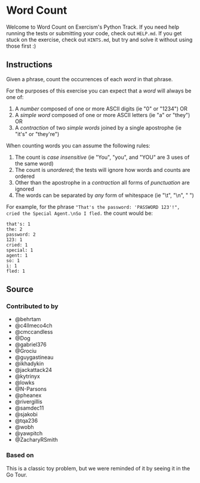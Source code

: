 # Word Count

Welcome to Word Count on Exercism's Python Track.
If you need help running the tests or submitting your code, check out `HELP.md`.
If you get stuck on the exercise, check out `HINTS.md`, but try and solve it without using those first :)

## Instructions

Given a phrase, count the occurrences of each _word_ in that phrase.

For the purposes of this exercise you can expect that a _word_ will always be one of:

1. A _number_ composed of one or more ASCII digits (ie "0" or "1234") OR
2. A _simple word_ composed of one or more ASCII letters (ie "a" or "they") OR
3. A _contraction_ of two _simple words_ joined by a single apostrophe (ie "it's" or "they're")

When counting words you can assume the following rules:

1. The count is _case insensitive_ (ie "You", "you", and "YOU" are 3 uses of the same word)
2. The count is _unordered_; the tests will ignore how words and counts are ordered
3. Other than the apostrophe in a _contraction_ all forms of _punctuation_ are ignored
4. The words can be separated by _any_ form of whitespace (ie "\t", "\n", " ")

For example, for the phrase `"That's the password: 'PASSWORD 123'!", cried the Special Agent.\nSo I fled.` the count would be:

```text
that's: 1
the: 2
password: 2
123: 1
cried: 1
special: 1
agent: 1
so: 1
i: 1
fled: 1
```

## Source

### Contributed to by

- @behrtam
- @c4llmeco4ch
- @cmccandless
- @Dog
- @gabriel376
- @Grociu
- @guygastineau
- @ikhadykin
- @jackattack24
- @kytrinyx
- @lowks
- @N-Parsons
- @pheanex
- @rivergillis
- @samdec11
- @sjakobi
- @tqa236
- @wobh
- @yawpitch
- @ZacharyRSmith

### Based on

This is a classic toy problem, but we were reminded of it by seeing it in the Go Tour.

